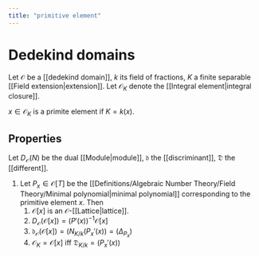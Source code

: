 ```yaml
---
title: "primitive element"
---
```


# Dedekind domains
Let $\mathcal{O}$ be a [[dedekind domain]], $k$ its field of fractions, $K$ a finite separable [[Field extension|extension]]. Let $\mathcal{O}_K$ denote the [[Integral element|integral closure]].

$x\in\mathcal{O}_K$ is a primite element if $K=k(x)$.

## Properties
Let $D_\mathcal{O}(N)$ be the dual [[Module|module]], $\mathfrak{d}$ the [[discriminant]], $\mathfrak{D}$ the [[different]].
1. Let $P_x\in\mathcal{O}[T]$ be the [[Definitions/Algebraic Number Theory/Field Theory/Minimal polynomial|minimal polynomial]] corresponding to the primitive element  $x$. Then 
	1. $\mathcal{O}[x]$ is an $\mathcal{O}$-[[Lattice|lattice]].
	2. $D_\mathcal{O}(\mathcal{O}[x])=(P'(x))^{-1}\mathcal{O}[x]$
	3. $\mathfrak{d}_\mathcal{O}(\mathcal{O}[x])=(N_{K/k}(P_x'(x))=(\Delta_{P_x})$
	4. $\mathcal{O}_K=\mathcal{O}[x]$ iff $\mathfrak{D}_{K/k}=(P_x'(x))$